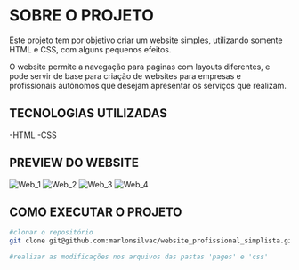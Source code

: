 # SOBRE O PROJETO
Este projeto tem por objetivo criar um website simples, utilizando somente HTML e CSS, com alguns pequenos efeitos. 

O website permite a navegação para paginas com layouts diferentes, e pode servir de base para criação de websites para empresas e profissionais autônomos que desejam apresentar os serviços que realizam.

## TECNOLOGIAS UTILIZADAS
-HTML
-CSS

## PREVIEW DO WEBSITE
![Web_1](https://github.com/marlonsilvac/website_profissional_simplista/blob/main/assets/Preview%2001.PNG)
![Web_2](https://github.com/marlonsilvac/website_profissional_simplista/blob/main/assets/Preview%2002.PNG)
![Web_3](https://github.com/marlonsilvac/website_profissional_simplista/blob/main/assets/Preview%2003.PNG)
![Web_4](https://github.com/marlonsilvac/website_profissional_simplista/blob/main/assets/Preview%2004.PNG)

## COMO EXECUTAR O PROJETO
```bash
#clonar o repositório
git clone git@github.com:marlonsilvac/website_profissional_simplista.git

#realizar as modificações nos arquivos das pastas 'pages' e 'css'
